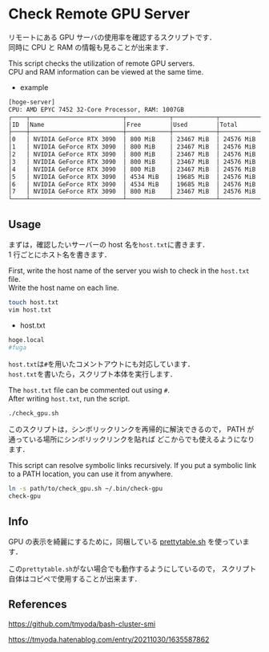 # Check Remote GPU Server

リモートにある GPU サーバの使用率を確認するスクリプトです．  
同時に CPU と RAM の情報も見ることが出来ます．

This script checks the utilization of remote GPU servers.  
CPU and RAM information can be viewed at the same time.

- example

```bash
[hoge-server]
CPU: AMD EPYC 7452 32-Core Processor, RAM: 1007GB
┌────┬──────────────────────────┬────────────┬────────────┬────────────┐
│ID  │Name                      │Free        │Used        │Total       │
├────┼──────────────────────────┼────────────┼────────────┼────────────┤
│0   │ NVIDIA GeForce RTX 3090  │ 800 MiB    │ 23467 MiB  │ 24576 MiB  │
│1   │ NVIDIA GeForce RTX 3090  │ 800 MiB    │ 23467 MiB  │ 24576 MiB  │
│2   │ NVIDIA GeForce RTX 3090  │ 800 MiB    │ 23467 MiB  │ 24576 MiB  │
│3   │ NVIDIA GeForce RTX 3090  │ 800 MiB    │ 23467 MiB  │ 24576 MiB  │
│4   │ NVIDIA GeForce RTX 3090  │ 800 MiB    │ 23467 MiB  │ 24576 MiB  │
│5   │ NVIDIA GeForce RTX 3090  │ 4534 MiB   │ 19685 MiB  │ 24576 MiB  │
│6   │ NVIDIA GeForce RTX 3090  │ 4534 MiB   │ 19685 MiB  │ 24576 MiB  │
│7   │ NVIDIA GeForce RTX 3090  │ 800 MiB    │ 23467 MiB  │ 24576 MiB  │
└────┴──────────────────────────┴────────────┴────────────┴────────────┘
```

## Usage

まずは，確認したいサーバーの host 名を`host.txt`に書きます．  
1 行ごとにホスト名を書きます．

First, write the host name of the server you wish to check in the `host.txt` file.  
Write the host name on each line.

```bash
touch host.txt
vim host.txt
```

- host.txt

```bash
hoge.local
#fuga
```

`host.txt`は`#`を用いたコメントアウトにも対応しています．  
`host.txt`を書いたら，スクリプト本体を実行します．

The `host.txt` file can be commented out using `#`.  
After writing `host.txt`, run the script.

```bash
./check_gpu.sh
```

このスクリプトは，シンボリックリンクを再帰的に解決できるので，
PATH が通っている場所にシンボリックリンクを貼れば
どこからでも使えるようになります．

This script can resolve symbolic links recursively.
If you put a symbolic link to a PATH location, you can use it from anywhere.

```bash
ln -s path/to/check_gpu.sh ~/.bin/check-gpu
check-gpu
```

## Info

GPU の表示を綺麗にするために，同梱している
[prettytable.sh](https://github.com/jakobwesthoff/prettytable.sh)
を使っています．

この`prettytable.sh`がない場合でも動作するようにしているので，
スクリプト自体はコピペで使用することが出来ます．

## References

<https://github.com/tmyoda/bash-cluster-smi>

<https://tmyoda.hatenablog.com/entry/20211030/1635587862>
